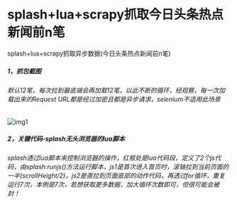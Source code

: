 # splash+lua+scrapy抓取今日头条热点新闻前n笔
splash+lua+scrapy抓取异步数据(今日头条热点新闻前n笔)
##### 1，抓包截图
###### 默认12笔，每次拉到最底端会再加载12笔，以此不断的循环，经观察，每一次加载出来的Request URL都是经过加密且都是异步请求，selenium不适用此场景
![img1](https://github.com/ziliang-wang/toutiao/blob/master/images/%E5%BE%AE%E4%BF%A1%E6%88%AA%E5%9B%BE_20200426094344.png)
##### 2，关键代码-splash无头浏览器的lua脚本
###### splash透过lua脚本来控制浏览器的操作，红框处是lua代码段，定义了2个js代码，由splash:runjs()方法运行脚本，js1是首次进入首页时，滚轴拉到当前页面的一半(scrollHeight/2)，js2是直拉到页面底部的动作代码，再透过for循环，重复运行7次，本例是7次，若想获取更多数据，加大循环次数即可，但很可能会被封！

